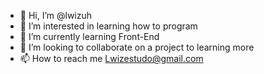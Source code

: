 - 👋 Hi, I’m @lwizuh
- 👀 I’m interested in learning how to program
- 🌱 I’m currently learning Front-End
- 💞️ I’m looking to collaborate on a project to learning more 
- 📫 How to reach me Lwizestudo@gmail.com

<!---
lwizuh/lwizuh is a ✨ special ✨ repository because its `README.md` (this file) appears on your GitHub profile.
You can click the Preview link to take a look at your changes.
--->
